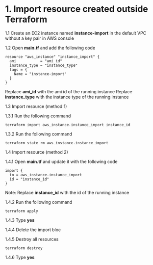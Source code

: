 # 1. Import resource created outside Terraform 
1.1 Create an EC2 instance named **instance-import** in the default VPC without a key pair in AWS console

1.2 Open **main.tf** and add the following code
```
resource "aws_instance" "instance_import" {
  ami           = "ami_id"
  instance_type = "instance_type"
  tags = {
    Name = "instance-import"
  }
}
```

Replace **ami_id** with the ami id of the running instance
Replace **instance_type** with the instance type of the running instance

1.3 Import resource (method 1)

1.3.1 Run the following command
```
terraform import aws_instance.instance_import instance_id
```

1.3.2 Run the following command
```
terraform state rm aws_instance.instance_import 
```

1.4 Import resource (method 2)

1.4.1 Open **main.tf** and update it with the following code
```
import {
  to = aws_instance.instance_import
  id = "instance_id"
}
```
Note: Replace **instance_id** with the id of the running instance

1.4.2 Run the following command
```
terraform apply
```
1.4.3 Type **yes**

1.4.4 Delete the import bloc

1.4.5 Destroy all resources
```
terraform destroy
```
1.4.6 Type **yes**